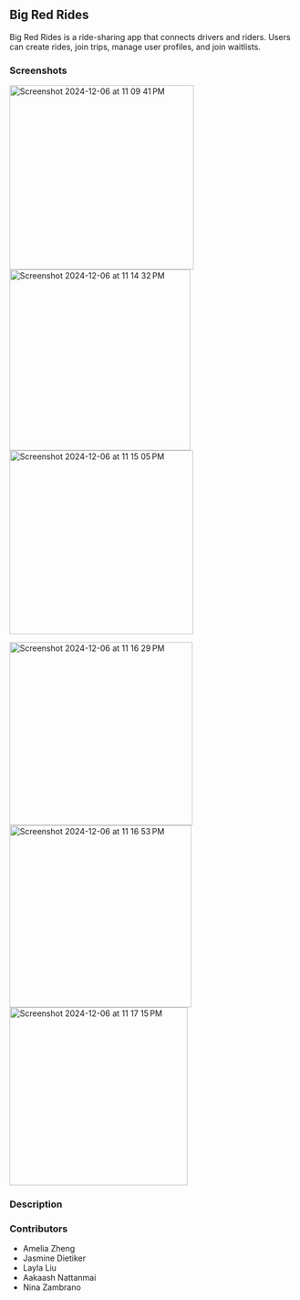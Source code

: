 <h2>Big Red Rides</h2>

Big Red Rides is a ride-sharing app that connects drivers and riders. Users can create rides, join trips, manage user profiles, and join waitlists.

<h3>Screenshots</h3>
<img width="323" alt="Screenshot 2024-12-06 at 11 09 41 PM" src="https://github.com/user-attachments/assets/4e4d90e7-2753-4a52-9392-eda1fe093edd"> <img width="317" alt="Screenshot 2024-12-06 at 11 14 32 PM" src="https://github.com/user-attachments/assets/7b1d90bd-af6b-4563-8715-7298eeee80ea"><img width="322" alt="Screenshot 2024-12-06 at 11 15 05 PM" src="https://github.com/user-attachments/assets/21173f95-54a2-459a-935d-218f5864a204">

<img width="321" alt="Screenshot 2024-12-06 at 11 16 29 PM" src="https://github.com/user-attachments/assets/391ffb45-0f6a-4b42-bc8c-7900ca010c0f"><img width="319" alt="Screenshot 2024-12-06 at 11 16 53 PM" src="https://github.com/user-attachments/assets/daffed5d-a5f0-4992-947e-8f9387b6e66c"><img width="312" alt="Screenshot 2024-12-06 at 11 17 15 PM" src="https://github.com/user-attachments/assets/b4ac074f-a64c-4187-91fc-5f28471bc819">


<h3>Description </h3>

<h3>Contributors</h3>
<ul>
  <li>Amelia Zheng</li>
  <li>Jasmine Dietiker</li>
  <li>Layla Liu</li>
  <li>Aakaash Nattanmai</li>
  <li>Nina Zambrano</li>
</ul>
